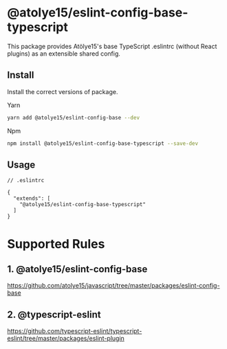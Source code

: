 # @atolye15/eslint-config-base-typescript

This package provides Atölye15's base TypeScript .eslintrc (without React plugins) as an extensible shared config.

## Install

Install the correct versions of package.

Yarn

```bash
yarn add @atolye15/eslint-config-base --dev
```

Npm

```bash
npm install @atolye15/eslint-config-base-typescript --save-dev
```

## Usage

```
// .eslintrc

{
  "extends": [
    "@atolye15/eslint-config-base-typescript"
  ]
}

```

# Supported Rules

## 1. @atolye15/eslint-config-base

https://github.com/atolye15/javascript/tree/master/packages/eslint-config-base

## 2. @typescript-eslint

https://github.com/typescript-eslint/typescript-eslint/tree/master/packages/eslint-plugin
